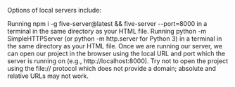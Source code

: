 Options of local servers include:

Running npm i -g five-server@latest && five-server --port=8000 in a terminal in the same directory as your HTML file.
Running python -m SimpleHTTPServer (or python -m http.server for Python 3) in a terminal in the same directory as your HTML file.
Once we are running our server, we can open our project in the browser using the local URL and port which the server is running on (e.g., http://localhost:8000). Try not to open the project using the file:// protocol which does not provide a domain; absolute and relative URLs may not work.